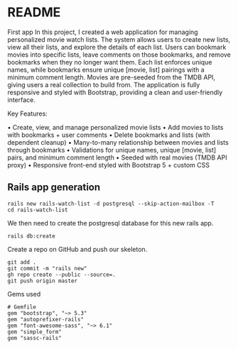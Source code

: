 # README

First app
In this project, I created a web application for managing personalized movie watch lists. The system allows users to create new lists, view all their lists, and explore the details of each list. Users can bookmark movies into specific lists, leave comments on those bookmarks, and remove bookmarks when they no longer want them. Each list enforces unique names, while bookmarks ensure unique [movie, list] pairings with a minimum comment length. Movies are pre-seeded from the TMDB API, giving users a real collection to build from. The application is fully responsive and styled with Bootstrap, providing a clean and user-friendly interface.

Key Features:

•	Create, view, and manage personalized movie lists
•	Add movies to lists with bookmarks + user comments
•	Delete bookmarks and lists (with dependent cleanup)
•	Many-to-many relationship between movies and lists through bookmarks
•	Validations for unique names, unique [movie, list] pairs, and minimum comment length
•	Seeded with real movies (TMDB API proxy)
•	Responsive front-end styled with Bootstrap 5 + custom CSS


## Rails app generation

```
rails new rails-watch-list -d postgresql --skip-action-mailbox -T
cd rails-watch-list
```
We then need to create the postgresql database for this new rails app.
```
rails db:create
```
Create a repo on GitHub and push our skeleton.
```
git add .
git commit -m "rails new"
gh repo create --public --source=.
git push origin master
```

Gems used
```
# Gemfile
gem "bootstrap", "~> 5.3"
gem "autoprefixer-rails"
gem "font-awesome-sass", "~> 6.1"
gem "simple_form"
gem "sassc-rails"
```
